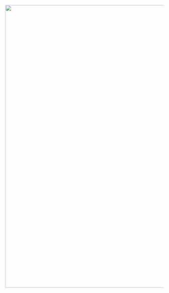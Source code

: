 <p align="center"><img src="https://github.com/mertyzk/TutorialApps/blob/main/FlagApplication/Appgif.gif?raw=true" width="700" height="900"></p>
